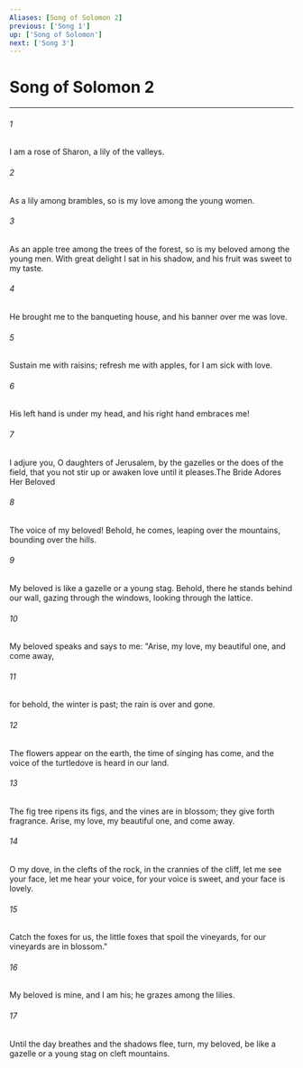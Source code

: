 ```yaml
---
Aliases: [Song of Solomon 2]
previous: ['Song 1']
up: ['Song of Solomon']
next: ['Song 3']
---
```

# Song of Solomon 2

***

 

###### 1 
I am a rose of Sharon, 
 a lily of the valleys.
 
 

###### 2 
As a lily among brambles, 
 so is my love among the young women.
 
 

###### 3 
As an apple tree among the trees of the forest, 
 so is my beloved among the young men. 
 With great delight I sat in his shadow, 
 and his fruit was sweet to my taste. 
 
 

###### 4 
He brought me to the banqueting house, 
 and his banner over me was love. 
 
 

###### 5 
Sustain me with raisins; 
 refresh me with apples, 
 for I am sick with love. 
 
 

###### 6 
His left hand is under my head, 
 and his right hand embraces me! 
 
 

###### 7 
I adjure you, O daughters of Jerusalem, 
 by the gazelles or the does of the field, 
 that you not stir up or awaken love 
 until it pleases.The Bride Adores Her Beloved
 
 

###### 8 
The voice of my beloved! 
 Behold, he comes, 
 leaping over the mountains, 
 bounding over the hills. 
 
 

###### 9 
My beloved is like a gazelle 
 or a young stag. 
 Behold, there he stands 
 behind our wall, 
 gazing through the windows, 
 looking through the lattice. 
 
 

###### 10 
My beloved speaks and says to me: 
 "Arise, my love, my beautiful one, 
 and come away, 
 
 

###### 11 
for behold, the winter is past; 
 the rain is over and gone. 
 
 

###### 12 
The flowers appear on the earth, 
 the time of singing has come, 
 and the voice of the turtledove 
 is heard in our land. 
 
 

###### 13 
The fig tree ripens its figs, 
 and the vines are in blossom; 
 they give forth fragrance. 
 Arise, my love, my beautiful one, 
 and come away. 
 
 

###### 14 
O my dove, in the clefts of the rock, 
 in the crannies of the cliff, 
 let me see your face, 
 let me hear your voice, 
 for your voice is sweet, 
 and your face is lovely. 
 
 

###### 15 
Catch the foxes for us, 
 the little foxes 
 that spoil the vineyards, 
 for our vineyards are in blossom."
 
 

###### 16 
My beloved is mine, and I am his; 
 he grazes among the lilies. 
 
 

###### 17 
Until the day breathes 
 and the shadows flee, 
 turn, my beloved, be like a gazelle 
 or a young stag on cleft mountains.
 
